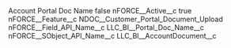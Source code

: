 <?xml version="1.0" encoding="UTF-8"?>
<CustomMetadata xmlns="http://soap.sforce.com/2006/04/metadata" xmlns:xsi="http://www.w3.org/2001/XMLSchema-instance" xmlns:xsd="http://www.w3.org/2001/XMLSchema">
    <label>Account Portal Doc Name</label>
    <protected>false</protected>
    <values>
        <field>nFORCE__Active__c</field>
        <value xsi:type="xsd:boolean">true</value>
    </values>
    <values>
        <field>nFORCE__Feature__c</field>
        <value xsi:type="xsd:string">NDOC__Customer_Portal_Document_Upload</value>
    </values>
    <values>
        <field>nFORCE__Field_API_Name__c</field>
        <value xsi:type="xsd:string">LLC_BI__Portal_Doc_Name__c</value>
    </values>
    <values>
        <field>nFORCE__SObject_API_Name__c</field>
        <value xsi:type="xsd:string">LLC_BI__AccountDocument__c</value>
    </values>
</CustomMetadata>
